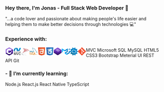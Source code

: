 ### Hey there, I'm Jonas - Full Stack Web Developer 👋

"...a code lover and passionate about making people's life easier and helping them to make better decisions through technologies 💻"

### Experience with:
[<img align="left"  alt="CSharp" width="26px" src="assets/csharp.png"/>][CSharp]
<img align="left" alt="MVC" width="26px" src="assets/mvc.png"/>
<img align="left" alt="Microsoft SQL" width="26px" src="assets/sql.png"/>
<img align="left" alt="MySQL" width="26px" src="assets/mysql.png"/>
<img align="left" alt="HTML5" width="26px" src="assets/html.png"/>
<img align="left" alt="CSS3" width="26px" src="assets/css.png"/>
<img align="left" alt="Bootstrap" width="26px" src="assets/bootstrap.png"/>
<img align="left" alt="Meterial UI" width="26px" src="assets/materialui.png"/>
<img align="left" alt="REST API" width="26px" src="assets/api.png"/>
<img align="left" alt="Git" width="26px" src="assets/git.png"/>



MVC
Microsoft SQL
MySQL
HTML5
CSS3
Bootstrap
Meterial UI
REST API
Git

### - 🌱 I’m currently learning:
Node.js
React.js
React Native
TypeScript


[CSharp]: https://docs.microsoft.com/en-us/dotnet/csharp/getting-started/